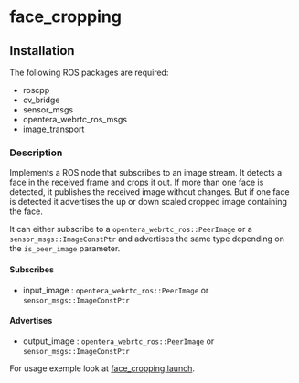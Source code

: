 # face_cropping

## Installation

The following ROS packages are required:

- roscpp
- cv_bridge
- sensor_msgs
- opentera_webrtc_ros_msgs
- image_transport

### Description

Implements a ROS node that subscribes to an image stream. It detects a face in the received frame and crops it out. If more than one face is detected, it publishes the received image without changes. But if one face is detected it advertises the up or down scaled cropped image containing the face.

It can either subscribe to a `opentera_webrtc_ros::PeerImage` or a `sensor_msgs::ImageConstPtr` and advertises the same type depending on the `is_peer_image` parameter.

#### Subscribes

- input_image : `opentera_webrtc_ros::PeerImage` or `sensor_msgs::ImageConstPtr`

#### Advertises

- output_image : `opentera_webrtc_ros::PeerImage` or `sensor_msgs::ImageConstPtr`

For usage exemple look at [face_cropping.launch](launch/face_cropping.launch).
